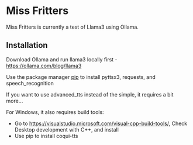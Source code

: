 # Miss Fritters

Miss Fritters is currently a test of Llama3 using Ollama.

## Installation

Download Ollama and run llama3 locally first - https://ollama.com/blog/llama3

Use the package manager [pip](https://pip.pypa.io/en/stable/) to install pyttsx3, requests, and speech_recognition

If you want to use advanced_tts instead of the simple, it requires a bit more...

For Windows, it also requires build tools:

- Go to https://visualstudio.microsoft.com/visual-cpp-build-tools/, Check Desktop development with C++, and install
- Use pip to install coqui-tts
